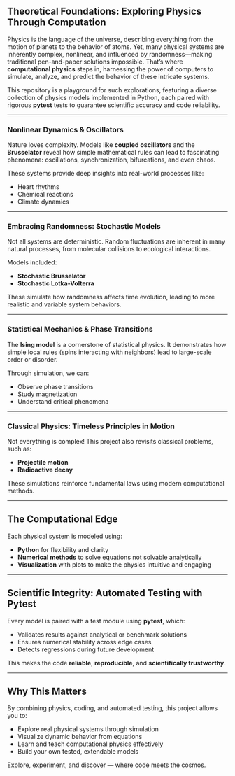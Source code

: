 ##  Theoretical Foundations: Exploring Physics Through Computation

Physics is the language of the universe, describing everything from the motion of planets to the behavior of atoms. Yet, many physical systems are inherently complex, nonlinear, and influenced by randomness—making traditional pen-and-paper solutions impossible. That’s where **computational physics** steps in, harnessing the power of computers to simulate, analyze, and predict the behavior of these intricate systems.

This repository is a playground for such explorations, featuring a diverse collection of physics models implemented in Python, each paired with rigorous **pytest** tests to guarantee scientific accuracy and code reliability.

---

###  Nonlinear Dynamics & Oscillators

Nature loves complexity. Models like **coupled oscillators** and the **Brusselator** reveal how simple mathematical rules can lead to fascinating phenomena: oscillations, synchronization, bifurcations, and even chaos.

These systems provide deep insights into real-world processes like:
- Heart rhythms  
- Chemical reactions  
- Climate dynamics  

---

###  Embracing Randomness: Stochastic Models

Not all systems are deterministic. Random fluctuations are inherent in many natural processes, from molecular collisions to ecological interactions.

Models included:
- **Stochastic Brusselator**
- **Stochastic Lotka-Volterra**

These simulate how randomness affects time evolution, leading to more realistic and variable system behaviors.

---

###  Statistical Mechanics & Phase Transitions

The **Ising model** is a cornerstone of statistical physics. It demonstrates how simple local rules (spins interacting with neighbors) lead to large-scale order or disorder.

Through simulation, we can:
- Observe phase transitions
- Study magnetization
- Understand critical phenomena

---

###  Classical Physics: Timeless Principles in Motion

Not everything is complex! This project also revisits classical problems, such as:
- **Projectile motion**
- **Radioactive decay**

These simulations reinforce fundamental laws using modern computational methods.

---

##  The Computational Edge

Each physical system is modeled using:
- **Python** for flexibility and clarity
- **Numerical methods** to solve equations not solvable analytically
- **Visualization** with plots to make the physics intuitive and engaging

---

##  Scientific Integrity: Automated Testing with Pytest

Every model is paired with a test module using **pytest**, which:
- Validates results against analytical or benchmark solutions
- Ensures numerical stability across edge cases
- Detects regressions during future development

This makes the code **reliable**, **reproducible**, and **scientifically trustworthy**.

---

##  Why This Matters

By combining physics, coding, and automated testing, this project allows you to:
- Explore real physical systems through simulation
- Visualize dynamic behavior from equations
- Learn and teach computational physics effectively
- Build your own tested, extendable models

Explore, experiment, and discover — where code meets the cosmos.
